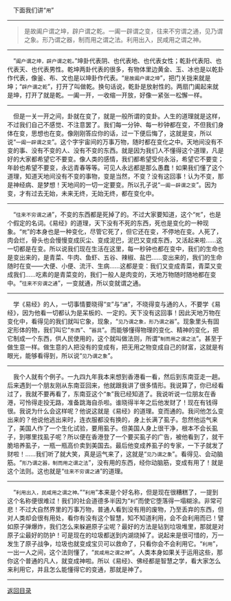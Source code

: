 &emsp;下面我们讲“``用``”
___
> 是故阖户谓之坤，辟户谓之乾。一阖一辟谓之变，往来不穷谓之通，见乃谓之象。形乃谓之器，制而用之谓之法。利用出入，民咸用之谓之神。
___
&emsp;“``阖户谓之坤，辟户谓之乾。``”坤卦代表阴、也代表地、也代表女性；乾卦代表阳、也代表天、也代表男性。乾坤两卦代表的很多，有物体里边黄金、玉、冰也是以乾卦作代表，像釜、布、文也是以坤卦作代表。“``是故阖户谓之坤``”，把门关拢来就是坤；“``辟户谓之乾``”，打开了叫做乾。换句话说，乾卦是放射性的。两扇门阖起来就是坤，打开了就是乾。一阖一开，一收缩一开放，好像一紧张一松懈一样。
___
&emsp;但是一关一开之间，卦就在变了，就是一般所谓的变卦。人生的道理就是这样，不过我们自己不感觉、不注意罢了。我们每一分钟、每一秒钟都在变，不但我们身体在变，思想也在变。像刚刚答应你的话，过一下便后悔了，这就是变，所以说“``一阖一辟谓之变``”。这个字宇宙间的万事万物，随时都在变化之中。天地间没有不变的事、没有不变的人、没有不变的东西。就是因为我们人不懂得这个道理，凡是好的大家都希望它不要变。像人类的感情，我们都希望受何永浴，希望它不要变；年龄也希望不要变，永远青春等等。可见人永远都是那么愚蠢！如果我们懂了这个道理，知道天地间没有不变的事物，变是当然，不变？没有这回事！认为不变，那是神经病、是梦想！天地间的一切一定要变。所以孔子说“``一阖一辟谓之变``”。因为变，才有过去无始，未来无终，无始无终，都在变化中。
___
&emsp;“``往来不穷谓之通``”，不变的东西都是死掉了的。不过大家要知道，这个“``死``”，也是个假定的名词。《易经》的道理，天下没有不死的东西，死也是变化的一种现象。“``死``”的本身也是一种变化，尽管它死了，但它还在变，不停地在变。人死了，肉会烂，骨头也会慢慢变成灰尘、变成泥巴，泥巴又变成东西，又活起来啦……这一切都是在变。所以说我们现在生活在这里，每一秒钟也都在变中，我们的生命也是变出来的，是青菜、牛肉、鱼虾、五谷、辣椒、盐巴……变出来的，我们的生命随时在变——大便、小便、流汗、生病……这都是变：我们又变成青菜，青菜又变成我们……吃素的是青菜变的，我们一般人是肉变的，天地万物随时随地都在变中。“``往来不穷谓之通``”，一变就通，所以变就谓之通。
___
&emsp;学《易经》的人，一切事情要晓得“``变``”与“``通``”，不晓得变与通的人，不要学《易经》，因为他看一切都认为是呆板的、一定的。天下没有这回事！因此天地万物在变化中，看得见的我们就叫它象，现象，“``见乃谓之象，形乃谓之器``”。现象里头有固定形体的物，我们叫它“``东西``”、“``器具``”。而能够懂得物理的变化、精神的变化，把它制成一个东西，供人民使用的，这个就叫做法则，所谓“``制而用之谓之法``”。甚至于做生意一样。做生意的人把没有的变成有，把无用之物变成自己的财富，这就是有眼光，能够看得到，所以说“``见乃谓之象``”。
___
&emsp;我个人就有个例子。一九四九年我本来想到香港看一看，然后到东南亚走一趟。后来遇到一个朋友刚从东南亚回来，他就跟我讲了很多情形。我说算了，你已经看过了，我就不要再看了，东南亚这个“``象``”我已经知道了。我说听说一位朋友在香港，可怜得走投无路，准备跳海自杀啦。谁晓得半年之后他发财了！现在有钱得很。我说为什么会这样呢？他说这就是《易经》的道理。变而通的。我问他怎么变出来的？他说他逃出来时，连衣服都没有换的，身上长满了虱子。忽然他运气来了，美国人作了一个生化试验，要用虱子。但美国人身上很干净，根本不会长虱子，到哪里找虱子呢？所以便在香港登了一个要买虱子的广告，被他看到了，就干脆培养虱子，一瓶一瓶高价卖到美国去。最后他变成养虱子的专家，一下子就发了财啦！……我们听了就大笑，真是运气来了，这就是“``见乃谓之象``”。看得见、会动脑筋。“``形乃谓之器，制而用之谓之法``”，没有用的东西，经你动脑筋，变成有用了！就是这个法则。这也就是“``往来不穷谓之通``”的道理。
___
&emsp;“``利用出入，民咸用之谓之神。``”“``利用``”本来是个好名称，但是现在很糟糕了，一提到这个名称便很难过！我们的社会道德多半因为“``利``”而使它堕落得一塌糊涂。非常可悲！不过大自然界里的万事万物，普通人看到没有用的废物，乃至丢弃的东西，但对人类却会很有用处，看你有没有这个智慧，知不知道利用，会不会利用而已！譬如原子弹爆炸，我们怎么来躲避原子尘呢？最好的方法是钻到垃圾堆里，那就是对原子尘最好的防护！可是现在的垃圾都送到内湖烧掉了。说起来是很可惜的，万一发生了原子战争，垃圾也就变成宝贝可以救命了，只看你会不会利用它。“``利用``”，一出一人之间，这个法则懂了，“``民咸用之谓之神``”。人类本身如果关于运用这些，那你这个普通的凡人，就变成神啦。所以《易经》、佛经都是智慧之学，看大家怎么来利用它，并且怎么能懂得它的变通，那就是神了。
___
[返回目录](../../../master/README.md#目录)